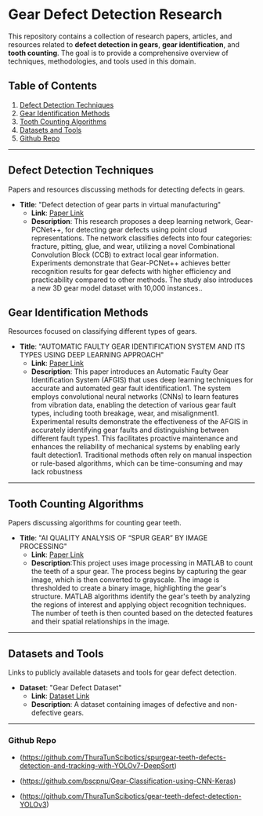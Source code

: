 # Gear Defect Detection Research

This repository contains a collection of research papers, articles, and resources related to **defect detection in gears**, **gear identification**, and **tooth counting**. The goal is to provide a comprehensive overview of techniques, methodologies, and tools used in this domain.

## Table of Contents
1. [Defect Detection Techniques](#defect-detection-techniques)
2. [Gear Identification Methods](#gear-identification-methods)
3. [Tooth Counting Algorithms](#tooth-counting-algorithms)
4. [Datasets and Tools](#datasets-and-tools)
5. [Github Repo](#github-repo)

---

## Defect Detection Techniques
Papers and resources discussing methods for detecting defects in gears.

- **Title**: "Defect detection of gear parts in virtual manufacturing"
  - **Link**: [Paper Link](https://pmc.ncbi.nlm.nih.gov/articles/PMC10060497/#Sec6)
  - **Description**: This research proposes a deep learning network, Gear-PCNet++, for detecting gear defects using point cloud representations. The network classifies defects into four categories: fracture, pitting, glue, and wear, utilizing a novel Combinational Convolution Block (CCB) to extract local gear information. Experiments demonstrate that Gear-PCNet++ achieves better recognition results for gear defects with higher efficiency and practicability compared to other methods. The study also introduces a new 3D gear model dataset with 10,000 instances..
  

## Gear Identification Methods
Resources focused on classifying different types of gears.

- **Title**: "AUTOMATIC FAULTY GEAR IDENTIFICATION SYSTEM AND ITS TYPES USING DEEP LEARNING APPROACH"
  - **Link**: [Paper Link](https://www.jetir.org/papers/JETIR2404G56.pdf)
  - **Description**: This paper introduces an Automatic Faulty Gear Identification System (AFGIS) that uses deep learning techniques for accurate and automated gear fault identification1. The system employs convolutional neural networks (CNNs) to learn features from vibration data, enabling the detection of various gear fault types, including tooth breakage, wear, and misalignment1. Experimental results demonstrate the effectiveness of the AFGIS in accurately identifying gear faults and distinguishing between different fault types1. This facilitates proactive maintenance and enhances the reliability of mechanical systems by enabling early fault detection1. Traditional methods often rely on manual inspection or rule-based algorithms, which can be time-consuming and may lack robustness

---

## Tooth Counting Algorithms
Papers discussing algorithms for counting gear teeth.

- **Title**: "AI QUALITY ANALYSIS OF “SPUR GEAR” BY IMAGE PROCESSING"
  - **Link**: [Paper Link](https://www.jetir.org/papers/JETIRGM06001.pdf)
  - **Description**:This project uses image processing in MATLAB to count the teeth of a spur gear. The process begins by capturing the gear image, which is then converted to grayscale. The image is thresholded to create a binary image, highlighting the gear's structure. MATLAB algorithms identify the gear's teeth by analyzing the regions of interest and applying object recognition techniques. The number of teeth is then counted based on the detected features and their spatial relationships in the image.
---

## Datasets and Tools
Links to publicly available datasets and tools for gear defect detection.

- **Dataset**: "Gear Defect Dataset"
  - **Link**: [Dataset Link](https://example.com)
  - **Description**: A dataset containing images of defective and non-defective gears.
 
---
### Github Repo

- (https://github.com/ThuraTunScibotics/spurgear-teeth-defects-detection-and-tracking-with-YOLOv7-DeepSort)

- (https://github.com/bscpnu/Gear-Classification-using-CNN-Keras)

- (https://github.com/ThuraTunScibotics/gear-teeth-defect-detection-YOLOv3)




